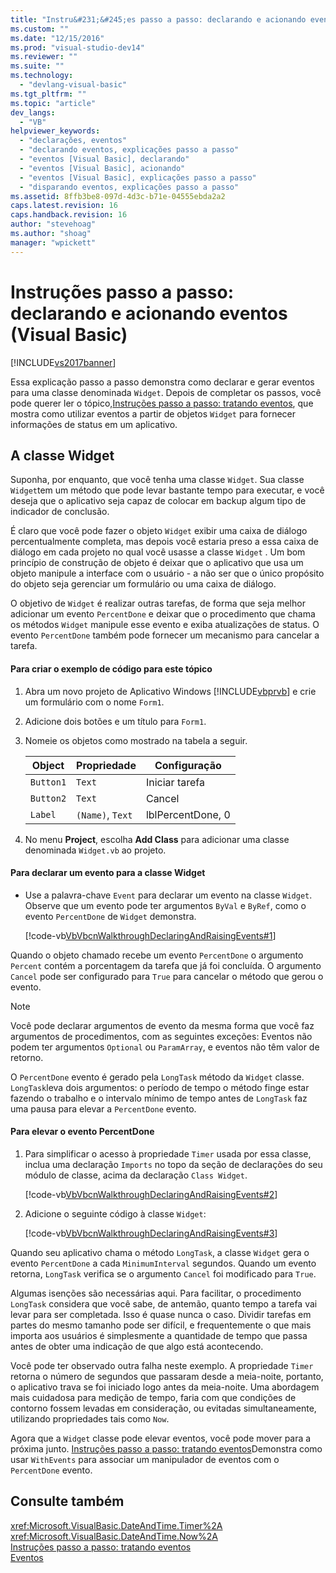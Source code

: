 ```yaml
---
title: "Instru&#231;&#245;es passo a passo: declarando e acionando eventos (Visual Basic) | Microsoft Docs"
ms.custom: ""
ms.date: "12/15/2016"
ms.prod: "visual-studio-dev14"
ms.reviewer: ""
ms.suite: ""
ms.technology: 
  - "devlang-visual-basic"
ms.tgt_pltfrm: ""
ms.topic: "article"
dev_langs: 
  - "VB"
helpviewer_keywords: 
  - "declarações, eventos"
  - "declarando eventos, explicações passo a passo"
  - "eventos [Visual Basic], declarando"
  - "eventos [Visual Basic], acionando"
  - "eventos [Visual Basic], explicações passo a passo"
  - "disparando eventos, explicações passo a passo"
ms.assetid: 8ffb3be8-097d-4d3c-b71e-04555ebda2a2
caps.latest.revision: 16
caps.handback.revision: 16
author: "stevehoag"
ms.author: "shoag"
manager: "wpickett"
---
```

# Instru&#231;&#245;es passo a passo: declarando e acionando eventos (Visual Basic)
[!INCLUDE[vs2017banner](../../../../csharp/includes/vs2017banner.md)]

Essa explicação passo a passo demonstra como declarar e gerar eventos para uma classe denominada `Widget`.  Depois de completar os passos, você pode querer ler o tópico,[Instruções passo a passo: tratando eventos](../Topic/Walkthrough:%20Handling%20Events%20\(Visual%20Basic\).md), que mostra como utilizar eventos a partir de objetos `Widget` para fornecer informações de status em um aplicativo.  
  
## A classe Widget  
 Suponha, por enquanto, que você tenha uma classe `Widget`.  Sua classe `Widget`tem um método que pode levar bastante tempo para executar, e você deseja que o aplicativo seja capaz de colocar em backup algum tipo de indicador de conclusão.  
  
 É claro que você pode fazer o objeto `Widget` exibir uma caixa de diálogo percentualmente completa, mas depois você estaria preso a essa caixa de diálogo em cada projeto no qual você usasse a classe `Widget` .  Um bom princípio de construção de objeto é deixar que o aplicativo que usa um objeto manipule a interface com o usuário \- a não ser que o único propósito do objeto seja gerenciar um formulário ou uma caixa de diálogo.  
  
 O objetivo de `Widget` é realizar outras tarefas, de forma que seja melhor adicionar um evento `PercentDone` e deixar que o procedimento que chama os métodos  `Widget` manipule esse evento e exiba atualizações de status.  O evento  `PercentDone` também pode fornecer um mecanismo para cancelar a tarefa.  
  
#### Para criar o exemplo de código para este tópico  
  
1.  Abra um novo projeto de Aplicativo Windows [!INCLUDE[vbprvb](../../../../csharp/programming-guide/concepts/linq/includes/vbprvb_md.md)] e crie um formulário com o nome `Form1`.  
  
2.  Adicione dois botões e um título para `Form1`.  
  
3.  Nomeie os objetos como mostrado na tabela a seguir.  
  
    |Object|Propriedade|Configuração|  
    |------------|-----------------|------------------|  
    |`Button1`|`Text`|Iniciar tarefa|  
    |`Button2`|`Text`|Cancel|  
    |`Label`|`(Name)`, `Text`|lblPercentDone, 0|  
  
4.  No menu **Project**, escolha **Add Class** para adicionar uma classe denominada `Widget.vb` ao projeto.  
  
#### Para declarar um evento para a classe Widget  
  
-   Use a palavra\-chave `Event` para declarar um evento na classe `Widget`.  Observe que um evento pode ter argumentos `ByVal` e `ByRef`, como o evento `PercentDone` de `Widget` demonstra.  
  
     [!code-vb[VbVbcnWalkthroughDeclaringAndRaisingEvents#1](../../../../visual-basic/programming-guide/language-features/events/codesnippet/VisualBasic/walkthrough-declaring-and-raising-events_1.vb)]  
  
 Quando o objeto chamado recebe um evento `PercentDone` o argumento `Percent` contém a porcentagem da tarefa que já foi concluída.  O argumento `Cancel` pode ser configurado para `True` para cancelar o método que gerou o evento.  
  
> [!NOTE]
>  Você pode declarar argumentos de evento da mesma forma que você faz argumentos de procedimentos, com as seguintes exceções: Eventos não podem ter argumentos `Optional` ou `ParamArray`, e eventos não têm valor de retorno.  
  
 O `PercentDone` evento é gerado pela `LongTask` método da `Widget` classe.  `LongTask`leva dois argumentos: o período de tempo o método finge estar fazendo o trabalho e o intervalo mínimo de tempo antes de `LongTask` faz uma pausa para elevar a `PercentDone` evento.  
  
#### Para elevar o evento PercentDone  
  
1.  Para simplificar o acesso à propriedade `Timer` usada por essa classe, inclua uma declaração `Imports` no topo da seção de declarações do seu módulo de classe, acima da declaração `Class Widget`.  
  
     [!code-vb[VbVbcnWalkthroughDeclaringAndRaisingEvents#2](../../../../visual-basic/programming-guide/language-features/events/codesnippet/VisualBasic/walkthrough-declaring-and-raising-events_2.vb)]  
  
2.  Adicione o seguinte código à classe `Widget`:  
  
     [!code-vb[VbVbcnWalkthroughDeclaringAndRaisingEvents#3](../../../../visual-basic/programming-guide/language-features/events/codesnippet/VisualBasic/walkthrough-declaring-and-raising-events_3.vb)]  
  
 Quando seu aplicativo chama o método `LongTask`, a classe `Widget` gera o evento `PercentDone` a cada `MinimumInterval` segundos.  Quando um evento retorna, `LongTask` verifica se o argumento `Cancel` foi modificado para `True`.  
  
 Algumas isenções são necessárias aqui.  Para facilitar, o  procedimento `LongTask` considera que você sabe, de antemão, quanto tempo a tarefa vai levar para ser completada.  Isso é quase nunca o caso.  Dividir tarefas em partes do mesmo tamanho pode ser difícil, e frequentemente o que mais importa aos usuários é simplesmente a quantidade de tempo que passa antes de obter uma indicação de que algo está acontecendo.  
  
 Você pode ter observado outra falha neste exemplo.  A propriedade `Timer` retorna o número de segundos que passaram desde a meia\-noite, portanto, o aplicativo trava se foi iniciado logo antes da meia\-noite.  Uma abordagem mais cuidadosa para medição de tempo, faria com que condições de contorno fossem levadas em consideração, ou evitadas simultaneamente, utilizando propriedades tais como `Now`.  
  
 Agora que a `Widget` classe pode elevar eventos, você pode mover para a próxima junto.  [Instruções passo a passo: tratando eventos](../Topic/Walkthrough:%20Handling%20Events%20\(Visual%20Basic\).md)Demonstra como usar `WithEvents` para associar um manipulador de eventos com o `PercentDone` evento.  
  
## Consulte também  
 <xref:Microsoft.VisualBasic.DateAndTime.Timer%2A>   
 <xref:Microsoft.VisualBasic.DateAndTime.Now%2A>   
 [Instruções passo a passo: tratando eventos](../Topic/Walkthrough:%20Handling%20Events%20\(Visual%20Basic\).md)   
 [Eventos](../../../../visual-basic/programming-guide/language-features/events/events.md)